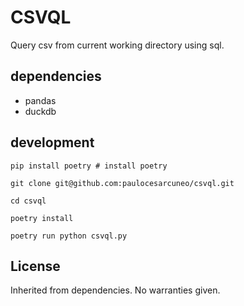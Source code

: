 # CSVQL
Query csv from current working directory using sql.

## dependencies
* pandas
* duckdb

## development

``` 
pip install poetry # install poetry 

git clone git@github.com:paulocesarcuneo/csvql.git

cd csvql

poetry install 

poetry run python csvql.py

```

## License 

Inherited from dependencies. No warranties given.
